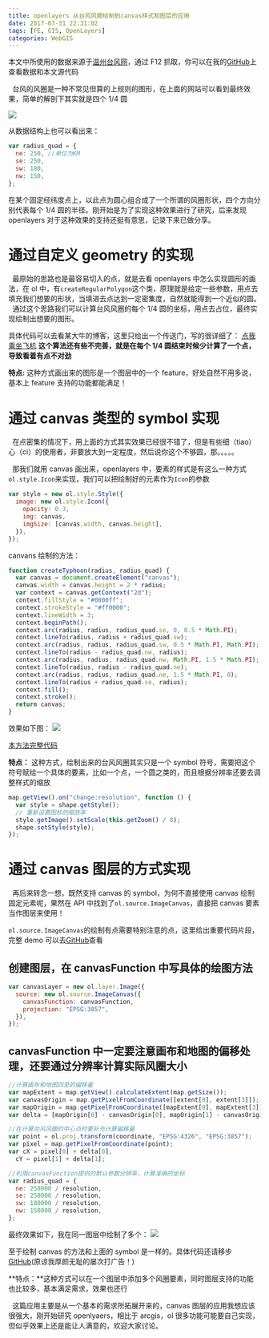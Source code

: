 ```yaml
---
title: openlayers 从台风风圈绘制到canvas样式和图层的应用
date: 2017-07-31 22:31:02
tags: [FE, GIS, OpenLayers]
categories: WebGIS
---
```


本文中所使用的数据来源于[温州台风网](http://www.wztf121.com/typhoon.html)，通过 F12 抓取，你可以在我的[GitHub](https://github.com/zzcyrus/openlayers-demos)上查看数据和本文源代码

&nbsp;&nbsp;台风的风圈是一种不常见但算的上规则的图形，在上面的网站可以看到最终效果，简单的解剖下其实就是四个 1/4 圆

![](goal.png)

从数据结构上也可以看出来：

```js
var radius_quad = {
  ne: 250, //单位为KM
  se: 250,
  sw: 180,
  nw: 150,
};
```

在某个固定经纬度点上，以此点为圆心组合成了一个所谓的风圈形状，四个方向分别代表每个 1/4 圆的半径。刚开始是为了实现这种效果进行了研究，后来发现 openlayers 对于这种效果的支持还挺有意思，记录下来已做分享。

<!-- more -->

# 通过自定义 geometry 的实现

&nbsp;&nbsp;最原始的思路也是最容易切入的点，就是去看 openlayers 中怎么实现圆形的画法，在 ol 中，有`createRegularPolygon`这个类，原理就是给定一些参数，用点去填充我们想要的形状，当填进去点达到一定密集度，自然就能得到一个近似的圆。
&nbsp;&nbsp;通过这个思路我们可以计算台风风圈的每个 1/4 圆的坐标，用点去占位，最终实现绘制出想要的图形。

具体代码可以去看某大牛的博客，这里只给出一个传送门，写的很详细了：
[点我乘坐飞机](http://blog.csdn.net/gisshixisheng/article/details/76397068) **这个算法还有些不完善，就是在每个 1/4 圆结束时候少计算了一个点，导致看着有点不对劲**

**特点:** 这种方式画出来的图形是一个图层中的一个 feature，好处自然不用多说，基本上 feature 支持的功能都能满足！

# 通过 canvas 类型的 symbol 实现

&nbsp;&nbsp;在点密集的情况下，用上面的方式其实效果已经很不错了，但是有些细（tiao）心（ci）的使用者，非要放大到一定程度，然后说你这个不够圆，那。。。。。

&nbsp;&nbsp;那我们就用 canvas 画出来，openlayers 中，要素的样式是有这么一种方式`ol.style.Icon`来实现，我们可以把绘制好的元素作为`Icon`的参数

```js
var style = new ol.style.Style({
  image: new ol.style.Icon({
    opacity: 0.3,
    img: canvas,
    imgSize: [canvas.width, canvas.height],
  }),
});
```

canvans 绘制的方法：

```js
function createTyphoon(radius, radius_quad) {
  var canvas = document.createElement("canvas");
  canvas.width = canvas.height = 2 * radius;
  var context = canvas.getContext("2d");
  context.fillStyle = "#0000ff";
  context.strokeStyle = "#ff0000";
  context.lineWidth = 3;
  context.beginPath();
  context.arc(radius, radius, radius_quad.se, 0, 0.5 * Math.PI);
  context.lineTo(radius, radius + radius_quad.sw);
  context.arc(radius, radius, radius_quad.sw, 0.5 * Math.PI, Math.PI);
  context.lineTo(radius - radius_quad.nw, radius);
  context.arc(radius, radius, radius_quad.nw, Math.PI, 1.5 * Math.PI);
  context.lineTo(radius, radius - radius_quad.ne);
  context.arc(radius, radius, radius_quad.ne, 1.5 * Math.PI, 0);
  context.lineTo(radius + radius_quad.se, radius);
  context.fill();
  context.stroke();
  return canvas;
}
```

效果如下图：
![](canvasSymbol.png)

[本方法完整代码](https://github.com/zzcyrus/openlayers-demos/blob/master/0.typhoon/canvasSymbol.html)

**特点：** 这种方式，绘制出来的台风风圈其实只是一个 symbol 符号，需要把这个符号赋给一个具体的要素，比如一个点，一个圆之类的，而且根据分辨率还要去调整样式的缩放

```js
map.getView().on("change:resolution", function () {
  var style = shape.getStyle();
  // 重新设置图标的缩放率
  style.getImage().setScale(this.getZoom() / 8);
  shape.setStyle(style);
});
```

# 通过 canvas 图层的方式实现

&nbsp;&nbsp;再后来转念一想，既然支持 canvas 的 symbol，为何不直接使用 canvas 绘制固定元素呢，果然在 API 中找到了`ol.source.ImageCanvas`，直接把 canvas 要素当作图层来使用！

`ol.source.ImageCanvas`的绘制有点需要特别注意的点，这里给出重要代码片段，完整 demo 可以去[GitHub](https://github.com/zzcyrus/openlayers-demos/blob/master/0.typhoon/canvasLayer.html)查看

## 创建图层，在 canvasFunction 中写具体的绘图方法

```js
var canvasLayer = new ol.layer.Image({
  source: new ol.source.ImageCanvas({
    canvasFunction: canvasFunction,
    projection: "EPSG:3857",
  }),
});
```

## canvasFunction 中一定要注意画布和地图的偏移处理，还要通过分辨率计算实际风圈大小

```js
//计算画布和地图四至的偏移量
var mapExtent = map.getView().calculateExtent(map.getSize());
var canvasOrigin = map.getPixelFromCoordinate([extent[0], extent[3]]);
var mapOrigin = map.getPixelFromCoordinate([mapExtent[0], mapExtent[3]]);
var delta = [mapOrigin[0] - canvasOrigin[0], mapOrigin[1] - canvasOrigin[1]];
```

```js
//在计算台风风圈的中心点时要补充计算偏移量
var point = ol.proj.transform(coordinate, "EPSG:4326", "EPSG:3857");
var pixel = map.getPixelFromCoordinate(point);
var cX = pixel[0] + delta[0],
  cY = pixel[1] + delta[1];
```

```js
//利用canvasFunction提供的默认参数分辨率，计算准确的坐标
var radius_quad = {
  ne: 250000 / resolution,
  se: 250000 / resolution,
  sw: 180000 / resolution,
  nw: 150000 / resolution,
};
```

最终效果如下，我在同一图层中绘制了多个：
![](canvasLayer.png)

至于绘制 canvas 的方法和上面的 symbol 是一样的。具体代码还请移步[GitHub](https://github.com/zzcyrus/openlayers-demos/blob/master/0.typhoon/canvasLayer.html)(原谅我厚颜无耻的屡次打广告！)

**特点：**这种方式可以在一个图层中添加多个风圈要素，同时图层支持的功能也比较多，基本满足需求，效果也还行

&nbsp;&nbsp;这篇应用主要是从一个基本的需求所拓展开来的，canvas 图层的应用我想应该很强大，刚开始研究 openlyaers，相比于 arcgis，ol 很多功能可能要自己实现，但似乎效果上还是能让人满意的，欢迎大家讨论。
